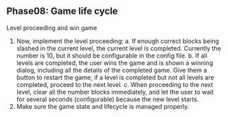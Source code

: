 ## Phase08: Game life cycle
Level proceeding and win game
1. Now, implement the level proceeding:
    a. If enough correct blocks being slashed in the current level, the current level is completed. Currently the number is 10, but it should be configurable in the config file.
    b. If all levels are completed, the user wins the game and is shown a winning dialog, including all the details of the completed game. Give them a button to restart the game; if a level is completed but not all levels are completed, proceed to the next level.
    c. When proceeding to the next level, clear all the number blocks immediately, and let the user to wait for several seconds (configurable) because the new level starts.
2. Make sure the game state and lifecycle is managed properly.
